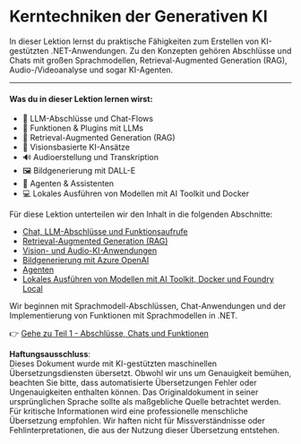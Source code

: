 # Kerntechniken der Generativen KI

In dieser Lektion lernst du praktische Fähigkeiten zum Erstellen von KI-gestützten .NET-Anwendungen. Zu den Konzepten gehören Abschlüsse und Chats mit großen Sprachmodellen, Retrieval-Augmented Generation (RAG), Audio-/Videoanalyse und sogar KI-Agenten.

---

#### Was du in dieser Lektion lernen wirst:

- 🌟 LLM-Abschlüsse und Chat-Flows  
- 🔗 Funktionen & Plugins mit LLMs  
- 🔎 Retrieval-Augmented Generation (RAG)  
- 👀 Visionsbasierte KI-Ansätze  
- 🔊 Audioerstellung und Transkription  
- 🖼️ Bildgenerierung mit DALL-E  
- 🧩 Agenten & Assistenten  
- 💻 Lokales Ausführen von Modellen mit AI Toolkit und Docker  

Für diese Lektion unterteilen wir den Inhalt in die folgenden Abschnitte:

- [Chat, LLM-Abschlüsse und Funktionsaufrufe](./01-lm-completions-functions.md)  
- [Retrieval-Augmented Generation (RAG)](./02-retrieval-augmented-generation.md)  
- [Vision- und Audio-KI-Anwendungen](./03-vision-audio.md)  
- [Bildgenerierung mit Azure OpenAI](./05-ImageGenerationOpenAI.md)  
- [Agenten](04-agents.md)  
- [Lokales Ausführen von Modellen mit AI Toolkit, Docker und Foundry Local](../../../03-CoreGenerativeAITechniques/06-LocalModelRunners.md)  

Wir beginnen mit Sprachmodell-Abschlüssen, Chat-Anwendungen und der Implementierung von Funktionen mit Sprachmodellen in .NET.

👉 [Gehe zu Teil 1 - Abschlüsse, Chats und Funktionen](./01-lm-completions-functions.md)

**Haftungsausschluss**:  
Dieses Dokument wurde mit KI-gestützten maschinellen Übersetzungsdiensten übersetzt. Obwohl wir uns um Genauigkeit bemühen, beachten Sie bitte, dass automatisierte Übersetzungen Fehler oder Ungenauigkeiten enthalten können. Das Originaldokument in seiner ursprünglichen Sprache sollte als maßgebliche Quelle betrachtet werden. Für kritische Informationen wird eine professionelle menschliche Übersetzung empfohlen. Wir haften nicht für Missverständnisse oder Fehlinterpretationen, die aus der Nutzung dieser Übersetzung entstehen.